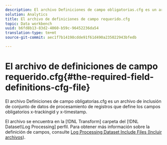 ```yaml
---
description: El archivo Definiciones de campo obligatorias.cfg es un archivo de inclusión de conjunto de datos de procesamiento de registros que define los campos obligatorios x-trackingid y x-timestamp.
solution: Analytics
title: El archivo de definiciones de campo requerido.cfg
topic: Data workbench
uuid: b6fd8b13-83d2-4060-b59c-96452236da54
translation-type: tm+mt
source-git-commit: aec1f7b14198cdde91f61d490a235022943bfedb

---
```



# El archivo de definiciones de campo requerido.cfg{#the-required-field-definitions-cfg-file}

El archivo Definiciones de campo obligatorias.cfg es un archivo de inclusión de conjunto de datos de procesamiento de registros que define los campos obligatorios x-trackingid y x-timestamp.

El archivo se encuentra en la [!DNL Transform] carpeta del [!DNL Dataset\Log Processing] perfil. Para obtener más información sobre la definición de campos, consulte [Log Processing Dataset Include Files (Incluir archivos](../../../../home/c-dataset-const-proc/c-dataset-inc-files/c-types-dataset-inc-files/c-log-proc-dataset-inc-files/c-log-proc-dataset-inc-files.md#concept-999475a22519432e98844622ca95b6ab)).
